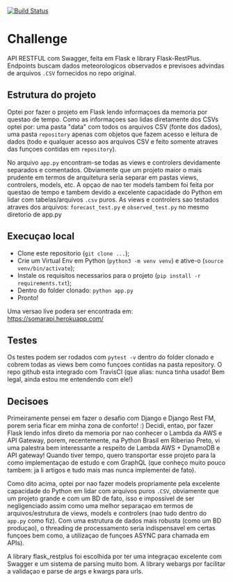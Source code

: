 [![Build Status](https://travis-ci.org/gbbocchini/challengeMet.svg?branch=master)](https://travis-ci.org/gbbocchini/challengeMet)



# Challenge
API RESTFUL com Swagger, feita em Flask e library Flask-RestPlus. Endpoints buscam dados meteorologicos observados e 
previsoes advindas de arquivos ```.CSV``` fornecidos no repo original.


## Estrutura do projeto
Optei por fazer o projeto em Flask lendo informaçoes da memoria por questao de tempo. Como as informaçoes sao lidas
diretamente dos CSVs optei por: uma pasta "data" com todos os arquivos CSV (fonte dos dados), uma pasta ```repository``` 
apenas com objetos que fazem acesso e leitura de dados (todo e qualquer acesso aos arquivos CSV e feito somente
atraves das funçoes contidas em ```repository```). 

No arquivo ```app.py``` encontram-se todas as views e controlers devidamente separados e comentados. Obviamente que um 
projeto maior o mais prudente em termos de arquitetura seria separar em pastas views, controlers, models, etc. A opçao
de nao ter models tambem foi feita por questao de tempo e tambem devido a excelente capacidade do Python em lidar com
tabelas/arquivos ```.csv``` puros. As views e controlers sao testados atraves dos arquivos: ```forecast_test.py``` 
e ```observed_test.py``` no mesmo diretorio de app.py


## Execuçao local

- Clone este repositorio (```git clone ...```);
- Crie um Virtual Env em Python (```python3 -m venv venv```) e ative-o (```source venv/bin/activate```);
- Instale os requisitos necessarios para o projeto (```pip install -r requirements.txt```);
- Dentro do folder clonado: ```python app.py```
- Pronto!

Uma versao live podera ser encontrada em: https://somarapi.herokuapp.com/


## Testes

Os testes podem ser rodados com ```pytest -v``` dentro do folder clonado e cobrem todas as views bem como funçoes contidas 
na pasta repository. O repo github esta integrado com TravisCI (que alias: nunca tinha usado! Bem legal, ainda estou me entendendo
com ele!)

 
## Decisoes
Primeiramente pensei em fazer o desafio com Django e Django Rest FM, porem seria ficar em minha zona de conforto! :)
Decidi, entao, por fazer Flask lendo infos direto da memoria por nao conhecer o Lambda da AWS e API Gateway, porem, 
recentemente, na Python Brasil em Riberiao Preto, vi uma palestra bem interessante a respeito de
Lambda AWS + DynamoDB e API gateway! Quando tiver tempo, quero transportar esse projeto para la como implementaçao de estudo e com GraphQL
(que conheço muito pouco tambem: ja li artigos e tudo mais mas nunca implementei de fato).


Como dito acima, optei por nao fazer models propriamente pela excelente capacidade do Python em lidar com arquivos puros
```.CSV```, obviamente que um projeto grande e com um BD de fato, isso e impossivel de ser negligenciado assim como uma
melhor separaçao em termos de arquivos/estrutura de views, models e controlers (nao tudo dentro do ```app.py``` como fiz).
Com uma estrutura de dados mais robusta (como um BD produçao), o threading de processamento seria indispensavel em certas funçoes
bem como, a utilizaçao de funçoes ASYNC para chamada em APIs).

A library flask_restplus foi escolhida por ter uma integraçao excelente com Swagger e um sistema de parsing muito bom. 
A library webargs por facilitar a validaçao e parse de args e kwargs para urls.


